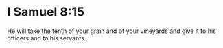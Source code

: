 # I Samuel 8:15

He will take the tenth of your grain and of your vineyards and give it to his officers and to his servants.

